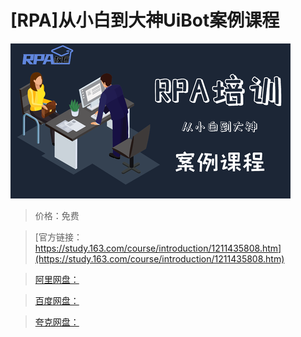 # [RPA]从小白到大神UiBot案例课程

![img](../../../assets/study163/free/c5ed09ee7ac84d1c895e75a66b981b5b.png)

> 价格：免费

> [官方链接：https://study.163.com/course/introduction/1211435808.htm](https://study.163.com/course/introduction/1211435808.htm)

> [阿里网盘：]()

> [百度网盘：]()

> [夸克网盘：]()
